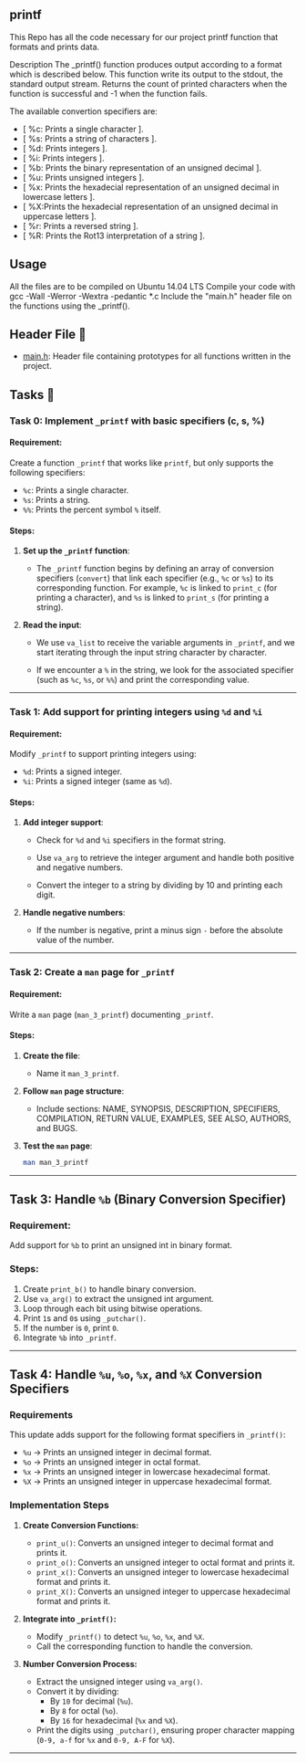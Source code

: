 ## printf

This Repo has all the code necessary for our project printf function that formats and prints data.

Description
The _printf() function produces output according to a format which is described below. This function write its output to the stdout, the standard output stream. Returns the count of printed characters when the function is successful and -1 when the function fails.

The available convertion specifiers are:

* [ %c: Prints a single character ].
* [ %s: Prints a string of characters ].
* [ %d: Prints integers ].
* [ %i: Prints integers ].
* [ %b: Prints the binary representation of an unsigned decimal ].
* [ %u: Prints unsigned integers ].
* [ %x: Prints the hexadecial representation of an unsigned decimal in lowercase letters ].
* [ %X:Prints the hexadecial representation of an unsigned decimal in uppercase letters ].
* [ %r: Prints a reversed string ].
* [ %R: Prints the Rot13 interpretation of a string ].

##  Usage

All the files are to be compiled on Ubuntu 14.04 LTS
Compile your code with gcc -Wall -Werror -Wextra -pedantic *.c
Include the "main.h" header file on the functions using the _printf().

## Header File :file_folder:

* [main.h](./main.h): Header file containing prototypes for all functions written
in the project.

## Tasks :page_with_curl:

### Task 0: Implement `_printf` with basic specifiers (c, s, %)

#### **Requirement**:

Create a function `_printf` that works like `printf`, but only supports the following specifiers:

*   `%c`: Prints a single character.
*   `%s`: Prints a string.
*   `%%`: Prints the percent symbol `%` itself.

#### **Steps**:

1.  **Set up the `_printf` function**:
    
    *   The `_printf` function begins by defining an array of conversion specifiers (`convert`) that link each specifier (e.g., `%c` or `%s`) to its corresponding function. For example, `%c` is linked to `print_c` (for printing a character), and `%s` is linked to `print_s` (for printing a string).
        
2.  **Read the input**:
    
    *   We use `va_list` to receive the variable arguments in `_printf`, and we start iterating through the input string character by character.
        
    *   If we encounter a `%` in the string, we look for the associated specifier (such as `%c`, `%s`, or `%%`) and print the corresponding value.

---

### Task 1: Add support for printing integers using `%d` and `%i`

#### **Requirement**:

Modify `_printf` to support printing integers using:

*   `%d`: Prints a signed integer.
*   `%i`: Prints a signed integer (same as `%d`).

#### **Steps**:

1.  **Add integer support**:
    
    *   Check for `%d` and `%i` specifiers in the format string.
        
    *   Use `va_arg` to retrieve the integer argument and handle both positive and negative numbers.
        
    *   Convert the integer to a string by dividing by 10 and printing each digit.

2.  **Handle negative numbers**:
    
    *   If the number is negative, print a minus sign `-` before the absolute value of the number.

---

### Task 2: Create a `man` page for `_printf`

#### **Requirement**:  
Write a `man` page (`man_3_printf`) documenting `_printf`.  

#### **Steps**:  

1. **Create the file**:  
   - Name it `man_3_printf`.  

2. **Follow `man` page structure**:  
   - Include sections: NAME, SYNOPSIS, DESCRIPTION, SPECIFIERS, COMPILATION, RETURN VALUE, EXAMPLES, SEE ALSO, AUTHORS, and BUGS.  

3. **Test the `man` page**:  
   ```sh
   man man_3_printf

---

## Task 3: Handle `%b` (Binary Conversion Specifier)

### Requirement:
Add support for `%b` to print an unsigned int in binary format.

### Steps:
1. Create `print_b()` to handle binary conversion.
2. Use `va_arg()` to extract the unsigned int argument.
3. Loop through each bit using bitwise operations.
4. Print `1`s and `0`s using `_putchar()`.
5. If the number is `0`, print `0`.
6. Integrate `%b` into `_printf`.

---

## Task 4: Handle `%u`, `%o`, `%x`, and `%X` Conversion Specifiers  

### Requirements  
This update adds support for the following format specifiers in `_printf()`:  
- `%u` → Prints an unsigned integer in decimal format.  
- `%o` → Prints an unsigned integer in octal format.  
- `%x` → Prints an unsigned integer in lowercase hexadecimal format.  
- `%X` → Prints an unsigned integer in uppercase hexadecimal format.  

### Implementation Steps  

1. **Create Conversion Functions:**  
   - `print_u()`: Converts an unsigned integer to decimal format and prints it.  
   - `print_o()`: Converts an unsigned integer to octal format and prints it.  
   - `print_x()`: Converts an unsigned integer to lowercase hexadecimal format and prints it.  
   - `print_X()`: Converts an unsigned integer to uppercase hexadecimal format and prints it.  

2. **Integrate into `_printf()`:**  
   - Modify `_printf()` to detect `%u`, `%o`, `%x`, and `%X`.  
   - Call the corresponding function to handle the conversion.  

3. **Number Conversion Process:**  
   - Extract the unsigned integer using `va_arg()`.  
   - Convert it by dividing:  
     - By `10` for decimal (`%u`).  
     - By `8` for octal (`%o`).  
     - By `16` for hexadecimal (`%x` and `%X`).  
   - Print the digits using `_putchar()`, ensuring proper character mapping (`0-9, a-f` for `%x` and `0-9, A-F` for `%X`).  

---
